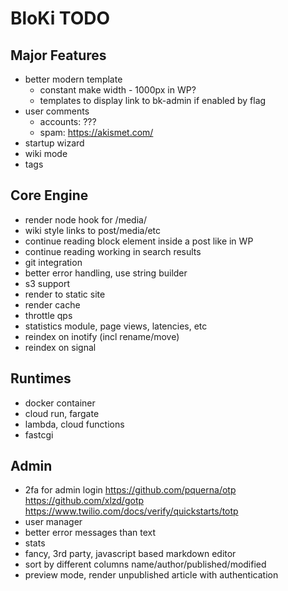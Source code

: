 # BloKi TODO

## Major Features

- better modern template
  - constant make width - 1000px in WP?
  - templates to display link to bk-admin if enabled by flag
- user comments
  - accounts: ???
  - spam: https://akismet.com/
- startup wizard
- wiki mode
- tags

## Core Engine

- render node hook for /media/
- wiki style links to post/media/etc
- continue reading block element inside a post like in WP
- continue reading working in search results
- git integration
- better error handling, use string builder
- s3 support
- render to static site
- render cache
- throttle qps
- statistics module, page views, latencies, etc
- reindex on inotify (incl rename/move)
- reindex on signal

## Runtimes

- docker container
- cloud run, fargate
- lambda, cloud functions
- fastcgi

## Admin

- 2fa for admin login
  https://github.com/pquerna/otp
  https://github.com/xlzd/gotp
  https://www.twilio.com/docs/verify/quickstarts/totp
- user manager
- better error messages than text
- stats
- fancy, 3rd party, javascript based markdown editor
- sort by different columns name/author/published/modified
- preview mode, render unpublished article with authentication